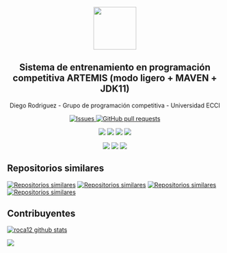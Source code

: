 


<p align="center">
 <img width="100px" src="https://www.iconsdb.com/icons/preview/royal-blue/code-xxl.png" align="center"  />
 <h2 align="center">Sistema de entrenamiento en programación competitiva ARTEMIS (modo ligero + MAVEN + JDK11)</h2>
 <p align="center">Diego Rodriguez - Grupo de programación competitiva - Universidad ECCI</p>
</p>
  <p align="center">
    <a href="https://github.com/roca12/ArtemisLiteMaven/issues">
      <img alt="Issues" src="https://img.shields.io/github/issues/roca12/ArtemisLiteMaven" />
    </a>
    <a href="https://github.com/roca12/ArtemisLiteMaven/pulls">
      <img alt="GitHub pull requests" src="https://img.shields.io/github/issues-pr/roca12/ArtemisLiteMaven?color=0088ff" />
    </a>
    <br />
  </p>
   <p align="center">
      <img  src="https://img.shields.io/github/languages/count/roca12/ArtemisLiteMaven?label=Lenguajes&color=yellow" />
      <img  src="https://img.shields.io/github/repo-size/roca12/ArtemisLiteMaven?color=important" />
      <img  src="https://img.shields.io/github/last-commit/roca12/ArtemisLiteMaven">
      <img  src="https://img.shields.io/github/contributors/roca12/ArtemisLiteMaven?color=blueviolet" />
    <br />
  </p>
  <p align="center">
      <img  src="https://img.shields.io/badge/Python-3.9-informational?style=flat&logo=python&logoColor=white&color=green" />
      <img  src="https://img.shields.io/badge/C++-20-informational?style=flat&logo=c&logoColor=white&color=red" />
      <img  src="https://img.shields.io/badge/JDK11 with Primefaces 8.0-informational?style=flat&logo=java&logoColor=white&color=blue" />
    <br />
  </p>
</p>

<!--
# Contenido
- [Codigos de estudiantes](#codigos-de-estudiantes)
-->
## Repositorios similares
[![Repositorios similares](https://github-readme-stats.vercel.app/api/pin/?username=roca12&repo=gpccodes)](https://github.com/roca12/gpccodes)
[![Repositorios similares](https://github-readme-stats.vercel.app/api/pin/?username=roca12&repo=Artemis_v1.0)](https://github.com/roca12/Artemis_v1.0)
[![Repositorios similares](https://github-readme-stats.vercel.app/api/pin/?username=roca12&repo=miniartemis)](https://github.com/roca12/miniartemis)
[![Repositorios similares](https://github-readme-stats.vercel.app/api/pin/?username=roca12&repo=Artemisa-Bot)](https://github.com/roca12/Artemisa-Bot)

## Contribuyentes
[![roca12 github stats](https://github-readme-stats.vercel.app/api?username=roca12&show_icons=true&hide=stars,issues&theme=darcula)](https://github.com/roca12/ArtemisLiteMaven)

<img
  src="https://cr-ss-service.azurewebsites.net/api/ScreenShot?widget=summary&username=roca12&badges=2&show-avatar=false&style=--header-bg-color:%23000;--border-radius:10px"
/>
